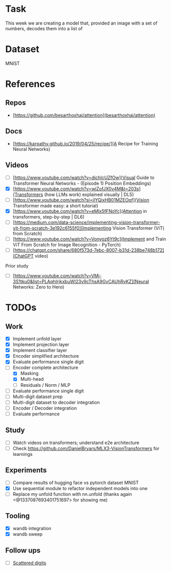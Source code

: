 # Task

This week we are creating a model that, provided an image with a set of numbers, decodes them into a list of

# Dataset

MNIST

# References

## Repos

- [https://github.com/besarthoxhaj/attention](besarthoxhaj/attention)

## Docs

- [https://karpathy.github.io/2019/04/25/recipe/](A Recipe for Training Neural Networks)

## Videos
- [ ] [https://www.youtube.com/watch?v=dichIcUZfOw](Visual Guide to Transformer Neural Networks - (Episode 1) Position Embeddings)
- [X] [https://www.youtube.com/watch?v=wjZofJX0v4M&t=203s](Transformers (how LLMs work) explained visually | DL5)
- [ ] [https://www.youtube.com/watch?si=iIYQixHB01MZEOpf](Vision Transformer made easy: a short tutorial)
- [X] [https://www.youtube.com/watch?v=eMlx5fFNoYc](Attention in transformers, step-by-step | DL6)
- [ ] [https://medium.com/data-science/implementing-vision-transformer-vit-from-scratch-3e192c6155f0](Implementing Vision Transformer (ViT) from Scratch)
- [ ] [https://www.youtube.com/watch?v=Vonyoz6Yt9c](Implement and Train ViT From Scratch for Image Recognition - PyTorch)
- [ ] [https://chatgpt.com/share/680f573d-7ebc-8007-b31d-238be748b172](ChatGPT video)

Prior study

- [ ] [https://www.youtube.com/watch?v=VMj-3S1tku0&list=PLAqhIrjkxbuWI23v9cThsA9GvCAUhRvKZ](Neural Networks: Zero to Hero)

# TODOs

## Work

- [x] Implement unfold layer
- [x] Implement projection layer
- [x] Implement classifier layer
- [x] Encoder simplified architecture
- [x] Evaluate performance single digit
- [ ] Encoder complete architecture
  - [X] Masking
  - [X] Multi-head
  - [ ] Residuals / Norm / MLP
- [ ] Evaluate performance single digit
- [ ] Multi-digit dataset prep
- [ ] Multi-digit dataset to decoder integration
- [ ] Encoder / Decoder integration
- [ ] Evaluate performance

## Study

- [ ] Watch videos on transformers; understand e2e architecture
- [ ] Check https://github.com/DanielBryars/MLX3-VisionTransformers for learnings

## Experiments

- [ ] Compare results of hugging face vs pytorch dataset MNIST
- [x] Use sequential module to refactor independent models into one
- [ ] Replace my unfold function with nn.unfold (thanks again <@1337087693401751697> for showing me)

## Tooling

- [x] wandb integration
- [x] wandb sweep

## Follow ups

- [ ] [Scattered digits](https://github.com/guillaumeboniface/mnist_transformer/blob/3d1349b55d2590a7c319330cf97c432ba8c80b63/dataset.py#L53)